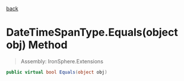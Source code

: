 ﻿

[back](/IronSphere.Extensions/types/DateTimeSpanType)

# DateTimeSpanType.Equals(object obj) Method

> Assembly: IronSphere.Extensions

```csharp
public virtual bool Equals(object obj)
```



 
